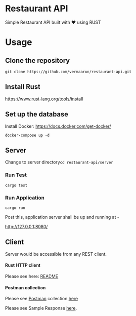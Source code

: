 # Restaurant API

Simple Restaurant API built with ❤️ using RUST

# Usage
## Clone the repository
`git clone https://github.com/vermaarun/restaurant-api.git` 

## Install Rust
https://www.rust-lang.org/tools/install

## Set up the database
Install Docker:
https://docs.docker.com/get-docker/

`docker-compose up -d`

## Server
Change to server directory`cd restaurant-api/server`

### Run Test
`cargo test`

### Run Application
`cargo run`

Post this, application server shall be up and running at -

http://127.0.0.1:8080/

## Client
Server would be accessible from any REST client.

#### Rust HTTP client
Please see here: [README](https://github.com/vermaarun/restaurant-api/blob/main/client/README.md)

#### Postman collection
Please see [Postman](https://www.postman.com/product/rest-client/) collection [here](https://github.com/vermaarun/restaurant-api/blob/main/Simple%20Restaurant%20API.postman_collection.json)

Please see Sample Response [here](https://github.com/vermaarun/restaurant-api/blob/main/server/README.md).
